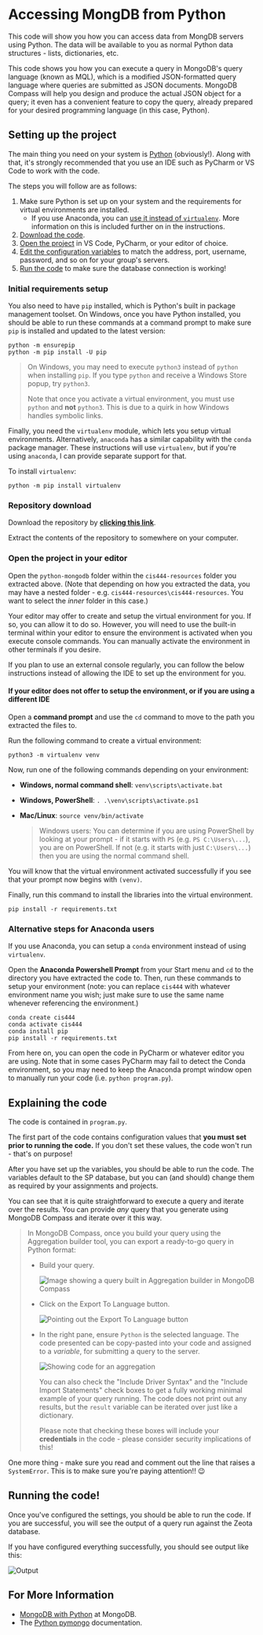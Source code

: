 # Accessing MongDB from Python

This code will show you how you can access data from MongDB servers using Python. The data will be available to you as normal Python data structures - lists, dictionaries, etc.

This code shows you how you can execute a query in MongoDB's query language (known as MQL), which is a modified JSON-formatted query language where queries are submitted as JSON documents. MongoDB Compass will help you design and produce the actual JSON object for a query; it even has a convenient feature to copy the query, already prepared for your desired programming language (in this case, Python).

## Setting up the project

The main thing you need on your system is [Python](https://www.python.org/downloads/) (obviously!). Along with that, it's strongly recommended that you use an IDE such as PyCharm or VS Code to work with the code. 

The steps you will follow are as follows:

1. Make sure Python is set up on your system and the requirements for virtual environments are installed.
    - If you use Anaconda, you can [use it instead of `virtualenv`](#alternative-steps-for-anaconda-users). More information on this is included further on in the instructions.
2. [Download the code](#repository-download).
3. [Open the project](#open-the-project-in-your-editor) in VS Code, PyCharm, or your editor of choice.
4. [Edit the configuration variables](#explaining-the-code) to match the address, port, username, password, and so on for your group's servers.
5. [Run the code](#running-the-code) to make sure the database connection is working!

### Initial requirements setup

You also need to have `pip` installed, which is Python's built in package management toolset. On Windows, once you have Python installed, you should be able to run these commands at a command prompt to make sure `pip` is installed and updated to the latest version:

    python -m ensurepip
    python -m pip install -U pip

> On Windows, you may need to execute `python3` instead of `python` when installing `pip`. If you type `python` and receive a Windows Store popup, try `python3`.
>
> Note that once you activate a virtual environment, you must use `python` and **not** `python3`. This is due to a quirk in how Windows handles symbolic links.

Finally, you need the `virtualenv` module, which lets you setup virtual environments. Alternatively, `anaconda` has a similar capability with the `conda` package manager. These instructions will use `virtualenv`, but if you're using `anaconda`, I can provide separate support for that. 

To install `virtualenv`:

    python -m pip install virtualenv

### Repository download

Download the repository by [**clicking this link**](https://github.com/fmillion-mnsu/it544-python/archive/refs/heads/master.zip).

Extract the contents of the repository to somewhere on your computer.

### Open the project in your editor

Open the `python-mongodb` folder within the `cis444-resources` folder you extracted above. (Note that depending on how you extracted the data, you may have a nested folder - e.g. `cis444-resources\cis444-resources`. You want to select the *inner* folder in this case.)

Your editor may offer to create and setup the virtual environment for you. If so, you can allow it to do so. However, you will need to use the built-in terminal within your editor to ensure the environment is activated when you execute console commands. You can manually activate the environment in other terminals if you desire.

If you plan to use an external console regularly, you can follow the below instructions instead of allowing the IDE to set up the environment for you.

#### If your editor does not offer to setup the environment, or if you are using a different IDE

Open a **command prompt** and use the `cd` command to move to the path you extracted the files to.

Run the following command to create a virtual environment:

    python3 -m virtualenv venv

Now, run one of the following commands depending on your environment:

* **Windows, normal command shell**: `venv\scripts\activate.bat`
* **Windows, PowerShell**: `. .\venv\scripts\activate.ps1`
* **Mac/Linux**: `source venv/bin/activate`

    > Windows users: You can determine if you are using PowerShell by looking at your prompt - if it starts with `PS` (e.g. `PS C:\Users\...`), you are on PowerShell. If not (e.g. it starts with just `C:\Users\...`) then you are using the normal command shell.

You will know that the virtual environment activated successfully if you see that your prompt now begins with `(venv)`.

Finally, run this command to install the libraries into the virtual environment.

    pip install -r requirements.txt

### Alternative steps for Anaconda users

If you use Anaconda, you can setup a `conda` environment instead of using `virtualenv`. 

Open the **Anaconda Powershell Prompt** from your Start menu and `cd` to the directory you have extracted the code to. Then, run these commands to setup your environment (note: you can replace `cis444` with whatever environment name you wish; just make sure to use the same name whenever referencing the environment.)

    conda create cis444
    conda activate cis444
    conda install pip
    pip install -r requirements.txt

From here on, you can open the code in PyCharm or whatever editor you are using. Note that in some cases PyCharm may fail to detect the Conda environment, so you may need to keep the Anaconda prompt window open to manually run your code (i.e. `python program.py`).

## Explaining the code

The code is contained in `program.py`.

The first part of the code contains configuration values that **you must set prior to running the code.** If you don't set these values, the code won't run - that's on purpose!

After you have set up the variables, you should be able to run the code. The variables default to the SP database, but you can (and should) change them as required by your assignments and projects.

You can see that it is quite straightforward to execute a query and iterate over the results. You can provide *any* query that you generate using MongoDB Compass and iterate over it this way.

> In MongoDB Compass, once you build your query using the Aggregation builder tool, you can export a ready-to-go query in Python format:
>
> * Build your query.
>
>     ![Image showing a query built in Aggregation builder in MongoDB Compass](../images/compass_agg.png)
>
> * Click on the Export To Language button.
>
>     ![Pointing out the Export To Language button](../images/compass_exp.png)
>
> * In the right pane, ensure `Python` is the selected language. The code presented can be copy-pasted into your code and assigned to a *variable*, for submitting a query to the server.
>
>     ![Showing code for an aggregation](../images/compass_exp2.png)
>
>     You can also check the "Include Driver Syntax" and the "Include Import Statements" check boxes to get a fully working minimal example of your query running. The code does not print out any results, but the `result` variable can be iterated over just like a dictionary. 
>
>     Please note that checking these boxes will include your **credentials** in the code - please consider security implications of this!

One more thing - make sure you read and comment out the line that raises a `SystemError`. This is to make sure you're paying attention!! 😉

## Running the code!

Once you've configured the settings, you should be able to run the code. If you are successful, you will see the output of a query run against the Zeota database.

If you have configured everything successfully, you should see output like this:

![Output](../images/result2.png)

## For More Information

- [MongoDB with Python](https://www.mongodb.com/docs/languages/python/) at MongoDB.
- The [Python pymongo](https://www.mongodb.com/docs/languages/python/pymongo-driver/current/) documentation.
